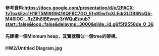 #### 參考資料:https://docs.google.com/presentation/d/e/2PACX-1vToxkEzc1H1RT5MI9G941KQFBC7GO_Efn95wTqXLEdr3LDBSNcQb-M46IOC-_RzZih6IBEwwy3rWQuE/pub?start=false&loop=false&delayms=3000&slide=id.g6f5f9558de_0_36
#### 先建構一個Minmum heap，其實就類似一個tree的架構。
#### HW2/Untitled Diagram.jpg
